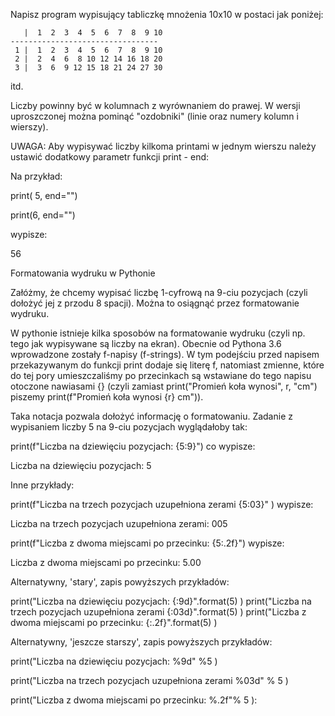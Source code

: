 Napisz program wypisujący tabliczkę mnożenia 10x10 w postaci jak poniżej:

```
   |  1  2  3  4  5  6  7  8  9 10
---------------------------------
 1 |  1  2  3  4  5  6  7  8  9 10
 2 |  2  4  6  8 10 12 14 16 18 20
 3 |  3  6  9 12 15 18 21 24 27 30
```
itd.

Liczby powinny być w kolumnach z wyrównaniem do prawej. W wersji uproszczonej można pominąć "ozdobniki" (linie oraz numery kolumn i wierszy).

UWAGA: Aby wypisywać liczby kilkoma printami w jednym wierszu należy ustawić dodatkowy parametr funkcji print - end:

Na przykład:

print( 5, end="")

print(6, end="")

wypisze:

56

Formatowania wydruku w Pythonie

Załóżmy, że chcemy wypisać liczbę 1-cyfrową na 9-ciu pozycjach (czyli dołożyć jej z przodu 8 spacji). Można to osiągnąć przez formatowanie wydruku.

W pythonie istnieje kilka sposobów na formatowanie wydruku (czyli np. tego jak wypisywane są liczby na ekran). Obecnie od Pythona 3.6 wprowadzone zostały f-napisy (f-strings). W tym podejściu przed napisem przekazywanym do funkcji print dodaje się literę f, natomiast zmienne, które do tej pory umieszczaliśmy po przecinkach są wstawiane do tego napisu otoczone nawiasami {} (czyli zamiast print("Promień koła wynosi", r, "cm") piszemy print(f"Promień koła wynosi  {r} cm")).

Taka notacja pozwala dołożyć informację o formatowaniu. Zadanie z wypisaniem liczby 5 na 9-ciu pozycjach wyglądałoby tak:

print(f"Liczba na dziewięciu pozycjach: {5:9}")  co wypisze:

Liczba na dziewięciu pozycjach:         5

Inne przykłady:

print(f"Liczba na trzech pozycjach uzupełniona zerami {5:03}" ) wypisze:

Liczba na trzech pozycjach uzupełniona zerami: 005

print(f"Liczba z dwoma miejscami po przecinku: {5:.2f}") wypisze:

Liczba z dwoma miejscami po przecinku: 5.00


Alternatywny, 'stary', zapis powyższych przykładów:

print("Liczba na dziewięciu pozycjach: {:9d}".format(5) )
print("Liczba na trzech pozycjach uzupełniona zerami {:03d}".format(5) )
print("Liczba z dwoma miejscami po przecinku: {:.2f}".format(5) ) 



Alternatywny, 'jeszcze starszy', zapis powyższych przykładów:

print("Liczba na dziewięciu pozycjach: %9d" %5 )

print("Liczba na trzech pozycjach uzupełniona zerami %03d" % 5 )

print("Liczba z dwoma miejscami po przecinku: %.2f"% 5 ):